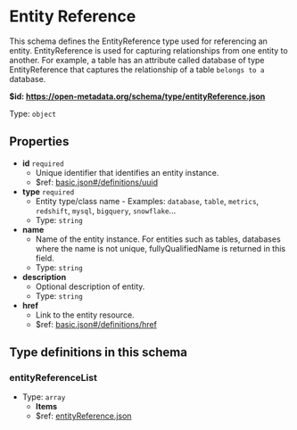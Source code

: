 # Entity Reference

This schema defines the EntityReference type used for referencing an entity. EntityReference is used for capturing relationships from one entity to another. For example, a table has an attribute called database of type EntityReference that captures the relationship of a table `belongs to a` database.

<b id="https/open-metadata.org/schema/type/entityreference.json">&#36;id: https://open-metadata.org/schema/type/entityReference.json</b>

Type: `object`

## Properties
 - **id** `required`
	 - Unique identifier that identifies an entity instance.
	 - &#36;ref: [basic.json#/definitions/uuid](basic.md#uuid)
 - **type** `required`
	 - Entity type/class name - Examples: `database`, `table`, `metrics`, `redshift`, `mysql`, `bigquery`, `snowflake`...
	 - Type: `string`
 - **name**
	 - Name of the entity instance. For entities such as tables, databases where the name is not unique, fullyQualifiedName is returned in this field.
	 - Type: `string`
 - **description**
	 - Optional description of entity.
	 - Type: `string`
 - **href**
	 - Link to the entity resource.
	 - &#36;ref: [basic.json#/definitions/href](basic.md#href)


## Type definitions in this schema
### entityReferenceList

 - Type: `array`
	 - **Items**
	 - &#36;ref: [entityReference.json](entityreference.md)


